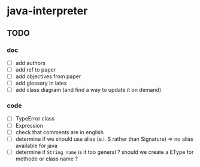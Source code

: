 # java-interpreter

## TODO

### doc

- [ ] add authors
- [ ] add ref to paper
- [ ] add objectives from paper
- [ ] add glossary in latex
- [ ] add class diagram (and find a way to update it on demand)

### code

- [ ] TypeError class
- [ ] Expression
- [ ] check that comments are in english
- [ ] determine if we should use alias (e.i. S rather than Signature) => no alias available for java
- [ ] determine if `String name` is it too general ? should we create a EType for methode or class name ?